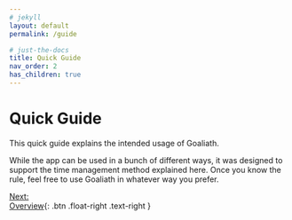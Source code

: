 ```yaml
---
# jekyll
layout: default
permalink: /guide

# just-the-docs
title: Quick Guide
nav_order: 2
has_children: true
---
```

# Quick Guide
This quick guide explains the intended usage of Goaliath. 

While the app can be used in a bunch of different ways, it was designed to support the time management method explained here. Once you know the rule, feel free to use Goaliath in whatever way you prefer.

[Next:<br/>Overview](/guide/overview){: .btn .float-right .text-right }
<br/><br/>